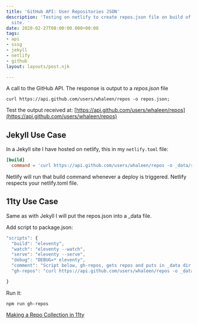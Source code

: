 ```yaml
---
title: 'GitHub API: User Repositories JSON'
description: 'Testing on netlify to create repos.json file on build of any static
  site. '
date: 2020-02-27T08:00:00.000+00:00
tags:
- api
- sssg
- jekyll
- netlify
- github
layout: layouts/post.njk

---
```

A call to the GitHub API. The response is output to a _repos.json_ file

``` shell
curl https://api.github.com/users/whaleen/repos -o repos.json;
```

Test the output received at: [https://api.github.com/users/whaleen/repos](https://api.github.com/users/whaleen/repos)

## Jekyll Use Case

In a Jekyll site I have hosted on netlify, this in my `netlify.toml` file:

``` toml
[build]
  command = 'curl https://api.github.com/users/whaleen/repos -o _data/repos.json; jekyll build'
```      

Netlify will run that build command whenever a deploy is triggered. Netlify respects your netlify.toml file.

## 11ty Use Case

Same as with Jekyll I will put the repos.json into a _data file.

Add script to package.json:

```javascript
"scripts": {
  "build": "eleventy",
  "watch": "eleventy --watch",
  "serve": "eleventy --serve",
  "debug": "DEBUG=* eleventy",
  "comment": "Script below, gh-repos, gets repos and puts in _data dir for consumption by 11ty or Jekyll",
  "gh-repos": "curl https://api.github.com/users/whaleen/repos -o _data/repos.json"

}
```

Run it:

```shell
npm run gh-repos
```

[Making a Repo Collection in 11ty](/posts/making-a-github-repository-collection-in-11ty/)
